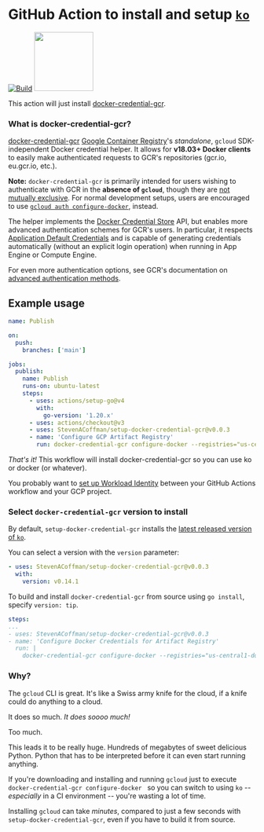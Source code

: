 # GitHub Action to install and setup [`ko`](https://github.com/GoogleCloudPlatform/docker-credential-gcr)

[![Build](https://github.com/StevenACoffman/setup-docker-credential-gcr/actions/workflows/use-action.yaml/badge.svg)](https://github.com/StevenACoffman/setup-docker-credential-gcr/actions/workflows/use-action.yaml)
<a href="https://gcr.io"><img src="https://avatars2.githubusercontent.com/u/21046548?s=400&v=4" height="120"/></a>

This action will just install [docker-credential-gcr](https://github.com/GoogleCloudPlatform/docker-credential-gcr). 

### What is docker-credential-gcr?
[docker-credential-gcr](https://github.com/GoogleCloudPlatform/docker-credential-gcr) [Google Container Registry](https://cloud.google.com/container-registry/)'s _standalone_, `gcloud` SDK-independent Docker credential helper. It allows for **v18.03+ Docker clients** to easily make authenticated requests to GCR's repositories (gcr.io, eu.gcr.io, etc.).

**Note:** `docker-credential-gcr` is primarily intended for users wishing to authenticate with GCR in the **absence of `gcloud`**, though they are [not mutually exclusive](#gcr-credentials). For normal development setups, users are encouraged to use [`gcloud auth configure-docker`](https://cloud.google.com/sdk/gcloud/reference/auth/configure-docker), instead.

The helper implements the [Docker Credential Store](https://docs.docker.com/engine/reference/commandline/login/#/credentials-store) API, but enables more advanced authentication schemes for GCR's users. In particular, it respects [Application Default Credentials](https://developers.google.com/identity/protocols/application-default-credentials) and is capable of generating credentials automatically (without an explicit login operation) when running in App Engine or Compute Engine.

For even more authentication options, see GCR's documentation on [advanced authentication methods](https://cloud.google.com/container-registry/docs/advanced-authentication).


## Example usage

```yaml
name: Publish

on:
  push:
    branches: ['main']

jobs:
  publish:
    name: Publish
    runs-on: ubuntu-latest
    steps:
      - uses: actions/setup-go@v4
        with:
          go-version: '1.20.x'
      - uses: actions/checkout@v3
      - uses: StevenACoffman/setup-docker-credential-gcr@v0.0.3
      - name: 'Configure GCP Artifact Registry'
        run: docker-credential-gcr configure-docker --registries="us-central1-docker.pkg.dev"

```

_That's it!_ This workflow will install docker-credential-gcr so you can use ko or docker (or whatever).

You probably want to [set up Workload Identity](https://github.com/google-github-actions/auth#usage) between your GitHub Actions workflow and your GCP project.

### Select `docker-credential-gcr` version to install

By default, `setup-docker-credential-gcr` installs the [latest released version of `ko`](https://github.com/GoogleCloudPlatform/docker-credential-gcr/releases).

You can select a version with the `version` parameter:

```yaml
- uses: StevenACoffman/setup-docker-credential-gcr@v0.0.3
  with:
    version: v0.14.1
```

To build and install `docker-credential-gcr` from source using `go install`, specify `version: tip`.

```yaml
steps:
...
- uses: StevenACoffman/setup-docker-credential-gcr@v0.0.3
- name: 'Configure Docker Credentials for Artifact Registry'
  run: |
    docker-credential-gcr configure-docker --registries="us-central1-docker.pkg.dev"
```

### Why?

The `gcloud` CLI is great.
It's like a Swiss army knife for the cloud, if a knife could do anything to a cloud.

It does so much.
_It does soooo much!_

Too much.

This leads it to be really huge.
Hundreds of megabytes of sweet delicious Python.
Python that has to be interpreted before it can even start running anything.

If you're downloading and installing and running `gcloud` just to execute `docker-credential-gcr configure-docker ` so you can switch to using `ko` -- _especially_ in a CI environment -- you're wasting a lot of time.

Installing `gcloud` can take _minutes_, compared to just a few seconds with `setup-docker-credential-gcr`, even if you have to build it from source.
